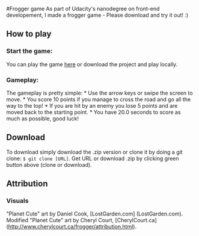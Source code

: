#Frogger game
As part of Udacity's nanodegree on front-end developement, I made a frogger game - Please download and try it out! :)

## How to play
### Start the game:
You can play the game [here](https://etokheim.github.io/Udacity/09%20Classic%20Arcade%20Game%20Clone/03%20Project%20-%20Classic%20Arcade%20Game%20-%20Ladybug/frontend-nanodegree-arcade-game/) or download the project and play locally.

### Gameplay:
The gameplay is pretty simple:
	* Use the arrow keys or swipe the screen to move.
	* You score 10 points if you manage to cross the road and go all the way to the top!
	* If you are hit by an enemy you lose 5 points and are moved back to the starting point.
	* You have 20.0 seconds to score as much as possible, good luck!

## Download
To download simply download the .zip version or clone it by doing a git clone: `` $ git clone [URL] ``. Get URL or download .zip by clicking green button above (clone or download).

## Attribution
### Visuals
"Planet Cute" art by Daniel Cook, [LostGarden.com] (LostGarden.com).
Modified "Planet Cute" art by Cheryl Court, [CherylCourt.ca] (http://www.cherylcourt.ca/frogger/attribution.html).